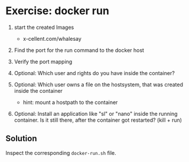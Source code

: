 # Exercise: docker run

1. start the created Images

    - x-cellent.com/whalesay

2. Find the port for the run command to the docker host

3. Verify the port mapping

4. Optional: Which user and rights do you have inside the container?

5. Optional: Which user owns a file on the hostsystem, that was created inside the container

    - hint: mount a hostpath to the container

6. Optional: Install an application like "sl" or "nano" inside the running container. Is it still there, after the container got restarted? (kill + run)

## Solution

Inspect the corresponding `docker-run.sh` file.
